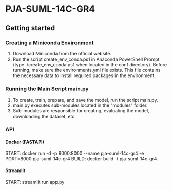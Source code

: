 # PJA-SUML-14C-GR4

## Getting started

### Creating a Miniconda Environment
1.	Download Miniconda from the official website.
2.	Run the script create_env_conda.ps1 in Anaconda PowerShell Prompt (type ./create_env_conda.ps1 when located in the conf directory). Before running, make sure the environments.yml file exists. This file contains the necessary data to install required packages in the environment.

### Running the Main Script main.py
1. To create, train, prepare, and save the model, run the script main.py.
2. main.py executes sub-modules located in the "modules" folder.
3. Sub-modules are responsible for creating, evaluating the model, downloading the dataset, etc.


### API
#### Docker (FASTAPI)
START: docker run -d -p 8000:8000 --name pja-suml-14c-gr4 -e PORT=8000 pja-suml-14c-gr4
BUILD: docker build -t pja-suml-14c-gr4 .

#### Streamlit
START: streamlit run app.py
